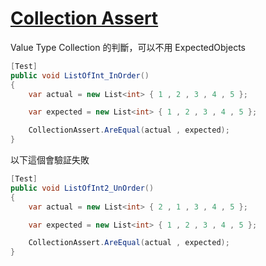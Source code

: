 # [Collection Assert](https://github.com/nunit/docs/wiki/Collection-Assert)

Value Type Collection 的判斷，可以不用 ExpectedObjects

```csharp
[Test]
public void ListOfInt_InOrder()
{
    var actual = new List<int> { 1 , 2 , 3 , 4 , 5 };

    var expected = new List<int> { 1 , 2 , 3 , 4 , 5 };

    CollectionAssert.AreEqual(actual , expected);
}
```

以下這個會驗証失敗

```csharp
[Test]
public void ListOfInt2_UnOrder()
{
    var actual = new List<int> { 2 , 1 , 3 , 4 , 5 };

    var expected = new List<int> { 1 , 2 , 3 , 4 , 5 };

    CollectionAssert.AreEqual(actual , expected);
}
```
